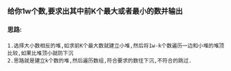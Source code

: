 ### 给你1w个数,要求出其中前K个最大或者最小的数并输出
#### 思路:
    1.选择大小数相反的堆,如求前K个最大数就建立小堆,然后将1w-k个数遍历一边和小堆的堆顶比较,如果比堆顶小就防下沉
    2.思路就是建立k个数的堆,然后遍历数组,符合要求的数往下沉,不符合的跳过.